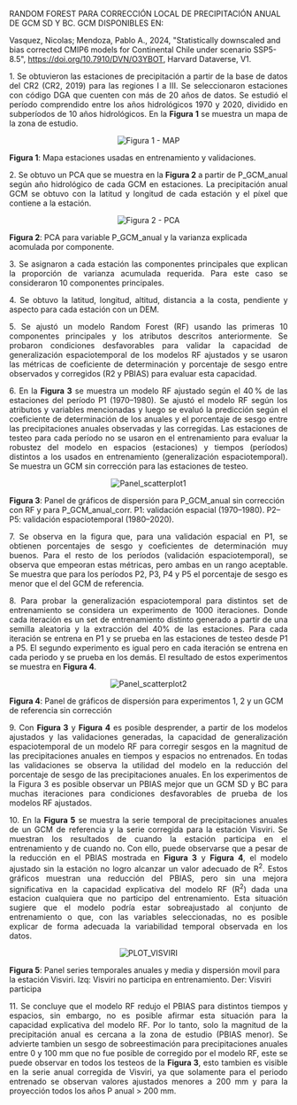 RANDOM FOREST PARA CORRECCIÓN LOCAL DE PRECIPITACIÓN ANUAL DE GCM SD Y BC. GCM DISPONIBLES EN:

Vasquez, Nicolas; Mendoza, Pablo A., 2024, "Statistically downscaled and bias corrected CMIP6 models for Continental Chile under scenario SSP5-8.5", https://doi.org/10.7910/DVN/O3YBOT, Harvard Dataverse, V1.

<p align="justify">
1. Se obtuvieron las estaciones de precipitación a partir de la base de datos del CR2 (CR2, 2019) para las regiones I a III. Se seleccionaron estaciones con código DGA que cuenten con más de 20 años de datos.  
Se estudió el período comprendido entre los años hidrológicos 1970 y 2020, dividido en subperíodos de 10 años hidrológicos. En la <strong>Figura 1</strong> se muestra un mapa de la zona de estudio.
</p>

<div align="center">
  <img src="https://raw.githubusercontent.com/FelipeRivas5492/RF_corrPP/main/MAP.png" alt="Figura 1 - MAP">
</div>
<p><strong>Figura 1</strong>: Mapa estaciones usadas en entrenamiento y validaciones.</p>

<p align="justify">
2. Se obtuvo un PCA que se muestra en la <strong>Figura 2</strong> a partir de P_GCM_anual según año hidrológico de cada GCM en estaciones. La precipitación anual GCM se obtuvo con la latitud y longitud de cada estación y el píxel que contiene a la estación.
</p>

<div align="center">
  <img src="https://raw.githubusercontent.com/FelipeRivas5492/RF_corrPP/main/PCA.png" alt="Figura 2 - PCA">
</div>
<p><strong>Figura 2</strong>: PCA para variable P_GCM_anual y la varianza explicada acomulada por componente.</p>

<p align="justify">
3. Se asignaron a cada estación las componentes principales que explican la proporción de varianza acumulada requerida. Para este caso se consideraron 10 componentes principales.
</p>

<p align="justify">
4. Se obtuvo la latitud, longitud, altitud, distancia a la costa, pendiente y aspecto para cada estación con un DEM.
</p>

<p align="justify">
5. Se ajustó un modelo Random Forest (RF) usando las primeras 10 componentes principales y los atributos descritos anteriormente. Se probaron condiciones desfavorables para validar la capacidad de generalización espaciotemporal de los modelos RF ajustados y se usaron las métricas de coeficiente de determinación y porcentaje de sesgo entre observados y corregidos (R2 y PBIAS) para evaluar esta capacidad.
</p>

<p align="justify">
6. En la <strong>Figura 3</strong> se muestra un modelo RF ajustado según el 40 % de las estaciones del período P1 (1970–1980). Se ajustó el modelo RF según los atributos y variables mencionadas y luego se evaluó la predicción según el coeficiente de determinación de los anuales y el porcentaje de sesgo entre las precipitaciones anuales observadas y las corregidas. Las estaciones de testeo para cada período no se usaron en el entrenamiento para evaluar la robustez del modelo en espacios (estaciones) y tiempos (períodos) distintos a los usados en entrenamiento (generalización espaciotemporal). Se muestra un GCM sin corrección para las estaciones de testeo.
</p>

<div align="center">
  <img src="https://raw.githubusercontent.com/FelipeRivas5492/RF_corrPP/main/PANEL_SCATTERPLOT1.png" alt="Panel_scatterplot1">
</div>
<p><strong>Figura 3</strong>: Panel de gráficos de dispersión para P_GCM_anual sin corrección con RF y para P_GCM_anual_corr. P1: validación espacial (1970–1980). P2–P5: validación espaciotemporal (1980–2020).</p>

<p align="justify">
7. Se observa en la figura que, para una validación espacial en P1, se obtienen porcentajes de sesgo y coeficientes de determinación muy buenos. Para el resto de los períodos (validación espaciotemporal), se observa que empeoran estas métricas, pero ambas en un rango aceptable. Se muestra que para los períodos P2, P3, P4 y P5 el porcentaje de sesgo es menor que el del GCM de referencia.
</p>

<p align="justify">
8. Para probar la generalización espaciotemporal para distintos set de entrenamiento se considera un experimento de 1000 iteraciones. Donde cada iteración es un set de entrenamiento distinto generado a partir de una semilla aleatoria y la extracción del 40% de las estaciones. Para cada iteración se entrena en P1 y se prueba en las estaciones de testeo desde P1 a P5. El segundo experimento es igual pero en cada iteración se entrena en cada periodo y se prueba en los demás. El resultado de estos experimentos se muestra en <strong>Figura 4</strong>.
</p>

<div align="center">
  <img src="https://raw.githubusercontent.com/FelipeRivas5492/RF_corrPP/main/PANEL_SCATTERPLOT2.png" alt="Panel_scatterplot2">
</div>
<p><strong>Figura 4</strong>: Panel de gráficos de dispersión para experimentos 1, 2 y un GCM de referencia sin corrección</p>

<p align="justify">
9. Con <strong>Figura 3</strong> y <strong>Figura 4</strong> es posible desprender, a partir de los modelos ajustados y las validaciones generadas, la capacidad de generalización espaciotemporal de un modelo RF para corregir sesgos en la magnitud de las precipitaciones anuales en tiempos y espacios no entrenados. En todas las validaciones se observa la utilidad del modelo en la reducción del porcentaje de sesgo de las precipitaciones anuales. En los experimentos de la Figura 3 es posible observar un PBIAS mejor que un GCM SD y BC para muchas iteraciones para condiciones desfavorables de prueba de los modelos RF ajustados.
  
</p>

<p align="justify">
10. En la <strong>Figura 5</strong> se muestra la serie temporal de precipitaciones anuales de un GCM de referencia y la serie corregida para la estación Visviri. Se muestran los resultados de cuando la estación participa en el entrenamiento y de cuando no. Con ello, puede observarse que a pesar de la reducción en el PBIAS mostrada en <strong>Figura 3</strong> y <strong>Figura 4</strong>, el modelo ajustado sin la estación no logro alcanzar un valor adecuado de R<sup>2</sup>. Estos gráficos muestran una reducción del PBIAS, pero sin una mejora significativa en la capacidad explicativa del modelo RF (R<sup>2</sup>) dada una estacion cualquiera que no participo del entrenamiento. Esta situación sugiere que el modelo podría estar sobreajustado al conjunto de entrenamiento o que, con las variables seleccionadas, no es posible explicar de forma adecuada la variabilidad temporal observada en los datos. 
</p>


<div align="center">
  <img src="https://raw.githubusercontent.com/FelipeRivas5492/RF_corrPP/main/PLOT_VISVIRI.png" alt="PLOT_VISVIRI">
</div>
<p><strong>Figura 5</strong>: Panel series temporales anuales y media y dispersión movil para la estación Visviri. Izq: Visviri no participa en entrenamiento. Der: Visviri participa </p>


<p align="justify">
11. Se concluye que el modelo RF redujo el PBIAS para distintos tiempos y espacios, sin embargo, no es posible afirmar esta situación para la capacidad explicativa del modelo RF. Por lo tanto, solo la magnitud de la precipitación anual es cercana a la zona de estudio (PBIAS menor). Se advierte tambien un sesgo de sobreestimación para precipitaciones anuales entre 0 y 100 mm que no fue posible de corregido por el modelo RF, este se puede observar en todos los testeos de la <strong>Figura 3</strong>, esto tambien es visible en la serie anual corregida de Visviri, ya que solamente para el periodo entrenado se observan valores ajustados menores a 200 mm y para la proyección todos los años P anual > 200 mm.  












